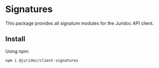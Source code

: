 # Signatures

This package provides all signature modules for the Juridoc API client.

## Install

Using npm:

```sh
npm i @juridoc/client-signatures
```
